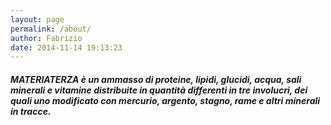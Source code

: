 ```yaml
---
layout: page
permalink: /about/
author: Fabrizio
date: 2014-11-14 19:13:23
---
```

##### MATERIATERZA è un ammasso di proteine, lipidi, glucidi, acqua, sali minerali e vitamine distribuite in quantità differenti in tre involucri, dei quali uno modificato con mercurio, argento, stagno, rame e altri minerali in tracce.
